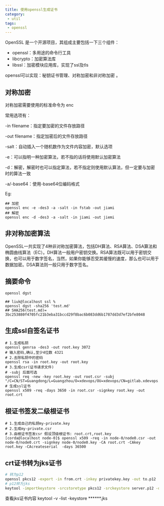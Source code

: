 ```yaml
---
title: 使用openssl生成证书
category:
 - util
tags:
 - openssl
---
```


OpenSSL 是一个开源项目，其组成主要包括一下三个组件：

- openssl：多用途的命令行工具
- libcrypto：加密算法库
- libssl：加密模块应用库，实现了ssl及tls

openssl可以实现：秘钥证书管理、对称加密和非对称加密 。

## 对称加密

对称加密需要使用的标准命令为 enc 

常用选项有：

-in filename：指定要加密的文件存放路径

-out filename：指定加密后的文件存放路径

-salt：自动插入一个随机数作为文件内容加密，默认选项

-e：可以指明一种加密算法，若不指的话将使用默认加密算法

-d：解密，解密时也可以指定算法，若不指定则使用默认算法，但一定要与加密时的算法一致

-a/-base64：使用-base64位编码格式

Eg: 

```shell
## 加密
openssl enc -e -des3 -a -salt -in fstab -out jiami
## 解密
openssl enc -d -des3 -a -salt -in jiami -out jiemi
```

## 非对称加密算法

 OpenSSL一共实现了4种非对称加密算法，包括DH算法、RSA算法、DSA算法和椭圆曲线算法（EC）。DH算法一般用户密钥交换。RSA算法既可以用于密钥交换，也可以用于数字签名，当然，如果你能够忍受其缓慢的速度，那么也可以用于数据加密。DSA算法则一般只用于数字签名。

## 摘要命令

` openssl dgst `

``` shell
## liuk@localhost ssl % 
openssl dgst -sha256 'test.md'
## SHA256(test.md)= 3bc253880f4705fc21b3eba31bccd29f8bac6b083dd6b1787dd3d7ef2bfe8048
```

## 生成ssl自签名证书

``` shell
# 1.生成私钥
openssl genrsa -des3 -out root.key 3072
# 输入密码,确认,至少4位数 4321
# 2.去除私钥中的密码
openssl rsa -in root.key -out root.key
# 3.生成csr(证书请求文件)
# -subj 后面可选
openssl req -new -key root.key -out root.csr -subj "/C=CN/ST=Guangdong/L=Guangzhou/O=xdevops/OU=xdevops/CN=gitlab.xdevops.cn"
# 生成ssl证书
openssl x509 -req -days 3650 -in root.csr -signkey root.key -out root.crt
```

## 根证书签发二级根证书

``` shell
# 1.生成自己的私钥my-private.key
# 2.生成my-private.csr
# 3.由根证书签发csr 假设顶级根证书: root.crt,root.key
[corda@localhost node-0]$ openssl x509 -req -in node-0/node0.csr -out node-0/node0.crt -signkey node-0/node0.key -CA root.crt -CAkey root.key -CAcreateserial  -days 36500

```

## crt证书转为jks证书

```sh
# 转为p12
openssl pkcs12 -export -in from.crt -inkey privatekey.key -out to.p12
# p12转为jks
keytool -importkeystore -srcstoretype pkcs12 -srckeystore server.p12 -destkeystore server.jks -deststoretype jks 
```
查看jks证书内容
keytool -v -list -keystore  ******.jks